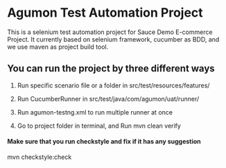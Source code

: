 # Agumon Test Automation Project #

This is a selenium test automation project for Sauce Demo E-commerce Project. It currently based on selenium framework, cucumber as BDD, and we use maven as project build tool.

## You can run the project by three different ways ##

1. Run specific scenario file or a folder in src/test/resources/features/

2. Run CucumberRunner in src/test/java/com/agumon/uat/runner/

3. Run agumon-testng.xml to run multiple runner at once

3. Go to project folder in terminal, and Run mvn clean verify


#### Make sure that you run checkstyle and fix if it has any suggestion

mvn checkstyle:check